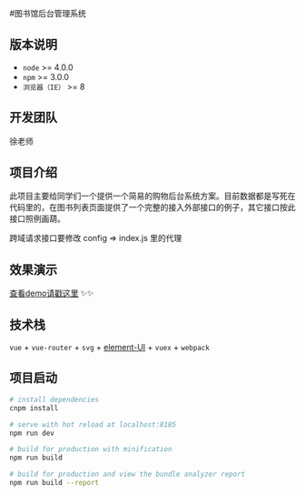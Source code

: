 #图书馆后台管理系统

## 版本说明

- `node` >=  4.0.0 
- `npm` >= 3.0.0
- `浏览器（IE）` >= 8

## 开发团队

徐老师

## 项目介绍

此项目主要给同学们一个提供一个简易的购物后台系统方案。目前数据都是写死在代码里的，在图书列表页面提供了一个完整的接入外部接口的例子，其它接口按此接口照例画葫。

跨域请求接口要修改 config => index.js 里的代理

## 效果演示

<a href="http://joubn.com/admin/dist/#/login" target="_blank">查看demo请戳这里</a> ✨✨

## 技术栈

`vue` + `vue-router` + `svg` + [element-UI](http://element-cn.eleme.io/#/zh-CN/component/installation) + `vuex` + `webpack`

## 项目启动

``` bash
# install dependencies
cnpm install

# serve with hot reload at localhost:8185
npm run dev

# build for production with minification
npm run build

# build for production and view the bundle analyzer report
npm run build --report
```

